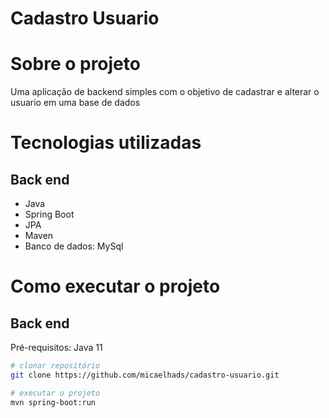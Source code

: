 # Cadastro Usuario

# Sobre o projeto

Uma aplicação de backend simples com o objetivo de cadastrar e alterar o usuario em uma base de dados


# Tecnologias utilizadas
## Back end
- Java
- Spring Boot
- JPA
- Maven
- Banco de dados: MySql

# Como executar o projeto

## Back end
Pré-requisitos: Java 11

```bash
# clonar repositório
git clone https://github.com/micaelhads/cadastro-usuario.git

# executar o projeto
mvn spring-boot:run
```

